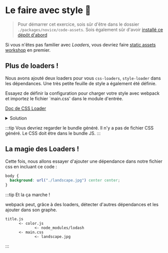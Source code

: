 # Le faire avec style :nail_care:

> Pour démarrer cet exercice, sois sûr d'être dans le dossier `./packages/novice/code-assets`.
> Sois également sûr d'avoir [installé ce dépôt d'abord](../README.md#install)

Si vous n'êtes pas familier avec _Loaders_, vous devriez faire [static assets workshop](./static-assets.md) en premier.

## Plus de loaders !

Nous avons ajouté deux loaders pour vous `css-loaders`, `style-loader` dans les dépendances.
Une très petite feuille de style a également été définie.

Essayez de définir la configuration pour charger votre style avec webpack et importez le fichier `main.css' dans le module d'entrée.

[Doc de CSS Loader](https://github.com/webpack-contrib/css-loader)

<details>
<summary>Solution</summary>

```js{24-27}
const path = require("path");

module.exports = {
  entry: "./src/title.js", // The source module of our dependency graph
  output: {
    // Configuration of what we tell webpack to generate (here, a ./dist/main.js file)
    filename: "main.js",
    path: path.resolve(__dirname, "dist")
  },
  module: {
    rules: [
      {
        test: /\.jpg$/,
        use: [
          {
            loader: "file-loader",
            options: {
              outputPath: "assets",
              publicPath: "dist/assets"
            }
          }
        ]
      },
      {
        test: /\.css$/,
        use: ["style-loader", "css-loader"]
      }
    ]
  }
};
```

```js{2}
const { getRandomColor } = require("./color.js");
require("../assets/main.css");

let changeCount = 0;

const el = document.querySelector("h1");

setInterval(() => {
  changeCount++;
  el.innerHTML = `This title will change ! ${changeCount}`;
  el.style.color = getRandomColor();
}, 1000);
```

</details>

:::tip
Vous devriez regarder le bundle généré. Il n'y a pas de fichier CSS généré. Le CSS doit être dans le bundle JS.
:::

## La magie des Loaders !

Cette fois, nous allons essayer d'ajouter une dépendance dans notre fichier css en incluant ce code :

```css
body {
  background: url("./landscape.jpg") center center;
}
```

:::tip
Et la ça marche !

webpack peut, grâce à des loaders, détecter d'autres dépendances et les ajouter dans son graphe.

```
title.js
      <- color.js
             <- node_modules/lodash
      <- main.css
             <- landscape.jpg
```

:::
